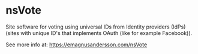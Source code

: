 nsVote
========================================================================

Site software for voting using universal IDs from Identity providers (IdPs) (sites with unique ID's that implements OAuth (like for example Facebook)).

See more info at: https://emagnusandersson.com/nsVote


